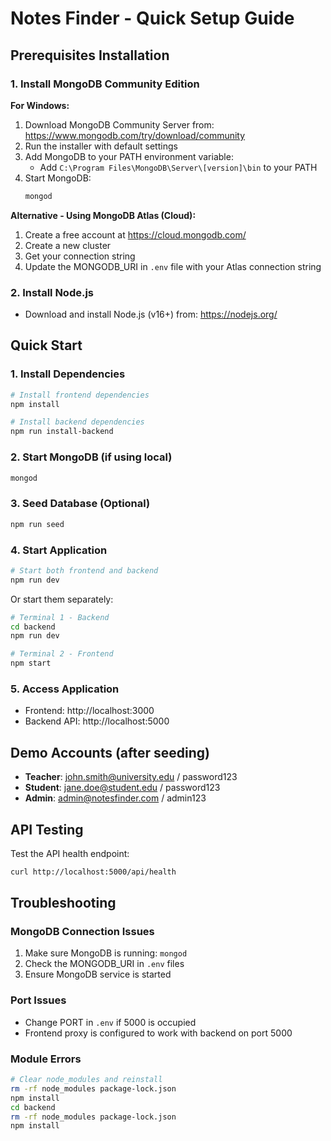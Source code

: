 # Notes Finder - Quick Setup Guide

## Prerequisites Installation

### 1. Install MongoDB Community Edition

**For Windows:**

1. Download MongoDB Community Server from: https://www.mongodb.com/try/download/community
2. Run the installer with default settings
3. Add MongoDB to your PATH environment variable:
   - Add `C:\Program Files\MongoDB\Server\[version]\bin` to your PATH
4. Start MongoDB:
   ```cmd
   mongod
   ```

**Alternative - Using MongoDB Atlas (Cloud):**
1. Create a free account at https://cloud.mongodb.com/
2. Create a new cluster
3. Get your connection string
4. Update the MONGODB_URI in `.env` file with your Atlas connection string

### 2. Install Node.js
- Download and install Node.js (v16+) from: https://nodejs.org/

## Quick Start

### 1. Install Dependencies
```bash
# Install frontend dependencies
npm install

# Install backend dependencies
npm run install-backend
```

### 2. Start MongoDB (if using local)
```bash
mongod
```

### 3. Seed Database (Optional)
```bash
npm run seed
```

### 4. Start Application
```bash
# Start both frontend and backend
npm run dev
```

Or start them separately:
```bash
# Terminal 1 - Backend
cd backend
npm run dev

# Terminal 2 - Frontend  
npm start
```

### 5. Access Application
- Frontend: http://localhost:3000
- Backend API: http://localhost:5000

## Demo Accounts (after seeding)
- **Teacher**: john.smith@university.edu / password123
- **Student**: jane.doe@student.edu / password123  
- **Admin**: admin@notesfinder.com / admin123

## API Testing
Test the API health endpoint:
```bash
curl http://localhost:5000/api/health
```

## Troubleshooting

### MongoDB Connection Issues
1. Make sure MongoDB is running: `mongod`
2. Check the MONGODB_URI in `.env` files
3. Ensure MongoDB service is started

### Port Issues
- Change PORT in `.env` if 5000 is occupied
- Frontend proxy is configured to work with backend on port 5000

### Module Errors
```bash
# Clear node_modules and reinstall
rm -rf node_modules package-lock.json
npm install
cd backend
rm -rf node_modules package-lock.json  
npm install
```
